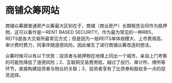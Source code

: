 # 商铺众筹网站

商铺众筹跟普通房产众筹最大区别在于，商铺（商业房产）长期租赁合同作为抵押物，这可以看作是一RENT BASED SECURITY。作为最为常见的一种RBS，REITS是各大交易所最常见方式；但是因为一般REITS单体规模大、上市费用高、审计费时费力，同事伴随道德风险。因此催生了进行商铺众筹改造的想法。

众筹时候可以有以下优势：投资者与抵押物在地理上同出一个城市，亲自上门考察的可能性降低了道德风险；2、互联网交易费用低，越过了投行、审计所、律所等环节，直接构建投资者与物业的关联；3、投资者享有了比债券和股权多一点的投资选择。

